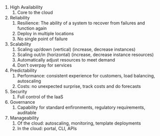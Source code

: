 1. High Availability
	1. Core to the cloud
2. Reliability
	1. Resilience: The ability of a system to recover from failures and function again
	2. Deploy in multiple locations
	3. No single point of failure
3. Scalability
	1. Scaling up/down (vertical) (increase, decrease instances)
	2. Scaling out/in (horizontal) (increase, decrease instance resources)
	3. Automatically adjust resources to meet demand
	4. Don't overpay for services
4. Predictability
	1. Performance: consistent experience for customers, load balancing, autoscaling
	2. Costs: no unexpected surprise, track costs and do forecasts
5. Security
	1. Full control of the IaaS 
6. Governance
	1. Capability for standard enfironments, regulatory requirements, auditable
7. Manageability
	1. Of the cloud: autoscaling, monitoring, template deployments
	2. In the cloud: portal, CLI, APIs